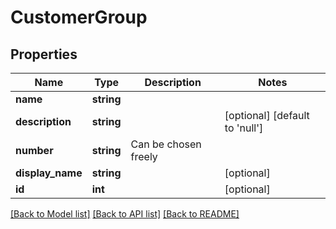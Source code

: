 # CustomerGroup

## Properties
Name | Type | Description | Notes
------------ | ------------- | ------------- | -------------
**name** | **string** |  | 
**description** | **string** |  | [optional] [default to 'null']
**number** | **string** | Can be chosen freely | 
**display_name** | **string** |  | [optional] 
**id** | **int** |  | [optional] 

[[Back to Model list]](../../README.md#documentation-for-models) [[Back to API list]](../../README.md#documentation-for-api-endpoints) [[Back to README]](../../README.md)

